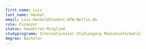 ```yaml
---
first_name: Luis
last_name: Hankel
email: Luis.Hankel@Student.HTW-Berlin.de
role: Finanzer
status: Gewähltes Mitglied
studyprogramm: Internationaler Studiengang Medieninformatik
degree: Bachelor
---
```

